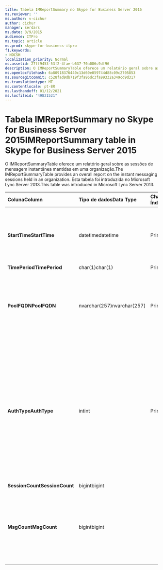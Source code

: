 ```yaml
---
title: Tabela IMReportSummary no Skype for Business Server 2015
ms.reviewer: ''
ms.author: v-cichur
author: cichur
manager: serdars
ms.date: 3/9/2015
audience: ITPro
ms.topic: article
ms.prod: skype-for-business-itpro
f1.keywords:
- NOCSH
localization_priority: Normal
ms.assetid: 27ff9453-53f2-4fae-b637-70a086c9df96
description: O IMReportSummaryTable oferece um relatório geral sobre as sessões de mensagem instantânea mantidas em uma organização. Esta tabela foi introduzida no Microsoft Lync Server 2013.
ms.openlocfilehash: 6a80918376440c13d60e059744d88c09c2705853
ms.sourcegitcommit: c528fad9db719f3fa96dc3fa99332a349cd9d317
ms.translationtype: MT
ms.contentlocale: pt-BR
ms.lasthandoff: 01/12/2021
ms.locfileid: "49821521"
---
```

# <a name="imreportsummary-table-in-skype-for-business-server-2015"></a><span data-ttu-id="32051-104">Tabela IMReportSummary no Skype for Business Server 2015</span><span class="sxs-lookup"><span data-stu-id="32051-104">IMReportSummary table in Skype for Business Server 2015</span></span>
 
<span data-ttu-id="32051-105">O IMReportSummaryTable oferece um relatório geral sobre as sessões de mensagem instantânea mantidas em uma organização.</span><span class="sxs-lookup"><span data-stu-id="32051-105">The IMReportSummaryTable provides an overall report on the instant messaging sessions held in an organization.</span></span> <span data-ttu-id="32051-106">Esta tabela foi introduzida no Microsoft Lync Server 2013.</span><span class="sxs-lookup"><span data-stu-id="32051-106">This table was introduced in Microsoft Lync Server 2013.</span></span>
  
|<span data-ttu-id="32051-107">**Coluna**</span><span class="sxs-lookup"><span data-stu-id="32051-107">**Column**</span></span>|<span data-ttu-id="32051-108">**Tipo de dados**</span><span class="sxs-lookup"><span data-stu-id="32051-108">**Data Type**</span></span>|<span data-ttu-id="32051-109">**Chave/Índice**</span><span class="sxs-lookup"><span data-stu-id="32051-109">**Key/Index**</span></span>|<span data-ttu-id="32051-110">**Detalhes**</span><span class="sxs-lookup"><span data-stu-id="32051-110">**Details**</span></span>|
|:-----|:-----|:-----|:-----|
|<span data-ttu-id="32051-111">**StartTime**</span><span class="sxs-lookup"><span data-stu-id="32051-111">**StartTime**</span></span> <br/> |<span data-ttu-id="32051-112">datetime</span><span class="sxs-lookup"><span data-stu-id="32051-112">datetime</span></span>  <br/> |<span data-ttu-id="32051-113">Primário</span><span class="sxs-lookup"><span data-stu-id="32051-113">Primary</span></span>  <br/> |<span data-ttu-id="32051-114">Data e hora que a sessão de mensagem instantânea começou.</span><span class="sxs-lookup"><span data-stu-id="32051-114">Date and time that the instant messaging session began.</span></span>  <br/> |
|<span data-ttu-id="32051-115">**TimePeriod**</span><span class="sxs-lookup"><span data-stu-id="32051-115">**TimePeriod**</span></span> <br/> |<span data-ttu-id="32051-116">char(1)</span><span class="sxs-lookup"><span data-stu-id="32051-116">char(1)</span></span>  <br/> |<span data-ttu-id="32051-117">Primário</span><span class="sxs-lookup"><span data-stu-id="32051-117">Primary</span></span>  <br/> ||
|<span data-ttu-id="32051-118">**PoolFQDN**</span><span class="sxs-lookup"><span data-stu-id="32051-118">**PoolFQDN**</span></span> <br/> |<span data-ttu-id="32051-119">nvarchar(257)</span><span class="sxs-lookup"><span data-stu-id="32051-119">nvarchar(257)</span></span>  <br/> |<span data-ttu-id="32051-120">Primário</span><span class="sxs-lookup"><span data-stu-id="32051-120">Primary</span></span>  <br/> |<span data-ttu-id="32051-121">Nome de domínio totalmente qualificado do pool hospedando a sessão.</span><span class="sxs-lookup"><span data-stu-id="32051-121">Fully qualified domain name of the pool hosting the session.</span></span>  <br/> |
|<span data-ttu-id="32051-122">**AuthType**</span><span class="sxs-lookup"><span data-stu-id="32051-122">**AuthType**</span></span> <br/> |<span data-ttu-id="32051-123">int</span><span class="sxs-lookup"><span data-stu-id="32051-123">int</span></span>  <br/> |<span data-ttu-id="32051-124">Primário</span><span class="sxs-lookup"><span data-stu-id="32051-124">Primary</span></span>  <br/> |<span data-ttu-id="32051-125">Prioridade (por exemplo, urgente ou não urgente) da chamada.</span><span class="sxs-lookup"><span data-stu-id="32051-125">Priority (for example, urgent or non-urgent) of the call.</span></span> <span data-ttu-id="32051-126">As informações de prioridade são armazenadas [na tabela CallPriorities no Skype for Business Server 2015.](callpriorities.md)</span><span class="sxs-lookup"><span data-stu-id="32051-126">Priority information is stored in the [CallPriorities table in Skype for Business Server 2015](callpriorities.md).</span></span>  <br/> |
|<span data-ttu-id="32051-127">**SessionCount**</span><span class="sxs-lookup"><span data-stu-id="32051-127">**SessionCount**</span></span> <br/> |<span data-ttu-id="32051-128">bigint</span><span class="sxs-lookup"><span data-stu-id="32051-128">bigint</span></span>  <br/> |||
|<span data-ttu-id="32051-129">**MsgCount**</span><span class="sxs-lookup"><span data-stu-id="32051-129">**MsgCount**</span></span> <br/> |<span data-ttu-id="32051-130">bigint</span><span class="sxs-lookup"><span data-stu-id="32051-130">bigint</span></span>  <br/> ||<span data-ttu-id="32051-131">Número total de mensagens instantâneas trocadas durante a sessão.</span><span class="sxs-lookup"><span data-stu-id="32051-131">Total number of instant messages exchanged during the session.</span></span>  <br/> |
   

